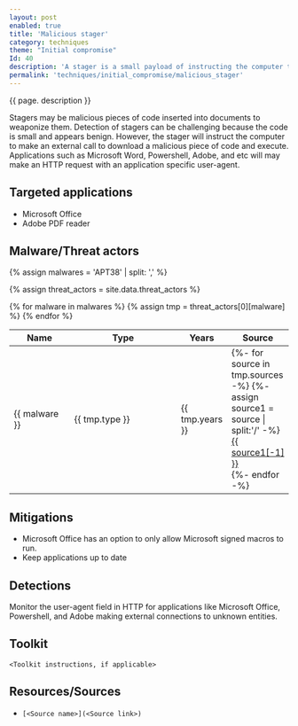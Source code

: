 ```yaml
---
layout: post
enabled: true
title: 'Malicious stager'
category: techniques
theme: "Initial compromise"
Id: 40
description: 'A stager is a small payload of instructing the computer to pull down the next phase of malicious code.'
permalink: 'techniques/initial_compromise/malicious_stager'
---
```

{{ page. description }}

Stagers may be malicious pieces of code inserted into documents to weaponize them. Detection of stagers can be challenging because the code is small and appears benign. However, the stager will instruct the computer to make an external call to download a malicious piece of code and execute. Applications such as Microsoft Word, Powershell, Adobe, and etc will may make an HTTP request with an application specific user-agent.

## Targeted applications

* Microsoft Office
* Adobe PDF reader

## Malware/Threat actors

<!-- Threat actors table -->
{% assign malwares = 'APT38' | split: ',' %}

{% assign threat_actors = site.data.threat_actors %}

<div class="threat-actor-table">
<table>
    <colgroup>
        <col width="30%" />
        <col width="70%" />
    </colgroup>
    <thead>
        <tr class="header">
            <th>Name</th>
            <th>Type</th>
            <th>Years</th>
            <th>Source</th>
        </tr>
    </thead>
    <tbody>
        {% for malware in malwares %}
        <tr>
        {% assign tmp = threat_actors[0][malware] %}
            <td markdown="span">{{ malware }}</td>
            <td markdown="span">{{ tmp.type }}</td>
            <td markdown="span">{{ tmp.years }}</td>
            <td markdown="span">
                {%- for source in tmp.sources -%}
                    {%- assign source1 = source | split:'/' -%}
                    <a href="{{ source }}">{{ source1[-1] }}</a><br>
                {%- endfor -%}
            </td>
        </tr>
        {% endfor %}
    </tbody>
</table>
</div>

## Mitigations

* Microsoft Office has an option to only allow Microsoft signed macros to run.
* Keep applications up to date

## Detections

Monitor the user-agent field in HTTP for applications like Microsoft Office, Powershell, and Adobe making external connections to unknown entities.

## Toolkit

`<Toolkit instructions, if applicable>`

## Resources/Sources

* `[<Source name>](<Source link>)`
